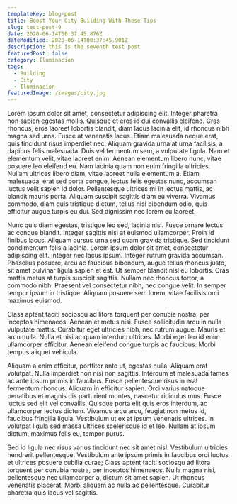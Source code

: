 ```yaml
---
templateKey: blog-post
title: Boost Your City Building With These Tips
slug: test-post-9
date: 2020-06-14T00:37:45.876Z
dateModified: 2020-06-14T00:37:45.901Z
description: this is the seventh test post
featuredPost: false
category: Iluminacion
tags:
  - Building
  - City
  - Iluminacion
featuredImage: /images/city.jpg
---
```

Lorem ipsum dolor sit amet, consectetur adipiscing elit. Integer pharetra non sapien egestas mollis. Quisque et eros id dui convallis eleifend. Cras rhoncus, eros laoreet lobortis blandit, diam lacus lacinia elit, id rhoncus nibh magna sed urna. Fusce at venenatis lacus. Etiam malesuada neque erat, quis tincidunt risus imperdiet nec. Aliquam gravida urna at urna facilisis, a dapibus felis malesuada. Duis vel fermentum sem, a vulputate ligula. Nam et elementum velit, vitae laoreet enim. Aenean elementum libero nunc, vitae posuere leo eleifend eu. Nam lacinia quam non enim fringilla ultricies. Nullam ultrices libero diam, vitae laoreet nulla elementum a. Etiam malesuada, erat sed porta congue, lectus felis egestas nunc, accumsan luctus velit sapien id dolor. Pellentesque ultrices mi in lectus mattis, ac blandit mauris porta. Aliquam suscipit sagittis diam eu viverra. Vivamus commodo, diam quis tristique dictum, tellus nisl bibendum odio, quis efficitur augue turpis eu dui. Sed dignissim nec lorem eu laoreet.

Nunc quis diam egestas, tristique leo sed, lacinia nisi. Fusce ornare lectus ac congue blandit. Integer sagittis nisi at euismod ullamcorper. Proin id finibus lacus. Aliquam cursus urna sed quam gravida tristique. Sed tincidunt condimentum felis a lacinia. Lorem ipsum dolor sit amet, consectetur adipiscing elit. Integer nec lacus ipsum. Integer rutrum gravida accumsan. Phasellus posuere, arcu ac faucibus bibendum, augue tellus rhoncus justo, sit amet pulvinar ligula sapien et est. Ut semper blandit nisl eu lobortis. Cras mattis metus at turpis suscipit sagittis. Nullam nec rhoncus tortor, a commodo nibh. Praesent vel consectetur nibh, nec congue velit. In semper tempor ipsum in tristique. Aliquam posuere sem lorem, vitae facilisis orci maximus euismod.

Class aptent taciti sociosqu ad litora torquent per conubia nostra, per inceptos himenaeos. Aenean et metus nisi. Fusce sollicitudin arcu in nulla vulputate mattis. Curabitur eget ultricies nibh, nec rutrum augue. Mauris et arcu nulla. Nulla et nisi ac quam interdum ultrices. Morbi eget leo id enim ullamcorper efficitur. Aenean eleifend congue turpis ac faucibus. Morbi tempus aliquet vehicula.

Aliquam a enim efficitur, porttitor ante ut, egestas nulla. Aliquam erat volutpat. Nulla imperdiet non nisi non sagittis. Interdum et malesuada fames ac ante ipsum primis in faucibus. Fusce pellentesque risus in erat fermentum rhoncus. Aliquam in efficitur sapien. Orci varius natoque penatibus et magnis dis parturient montes, nascetur ridiculus mus. Fusce luctus sed elit vel convallis. Quisque porta elit quis eros interdum, ac ullamcorper lectus dictum. Vivamus arcu arcu, feugiat non metus id, faucibus fringilla ligula. Vestibulum ut ex at ipsum venenatis ultrices. In volutpat ligula sed massa ultrices scelerisque id et leo. Nullam at ipsum dictum, maximus felis eu, tempor purus.

Sed id ligula nec risus varius tincidunt nec sit amet nisl. Vestibulum ultricies hendrerit pellentesque. Vestibulum ante ipsum primis in faucibus orci luctus et ultrices posuere cubilia curae; Class aptent taciti sociosqu ad litora torquent per conubia nostra, per inceptos himenaeos. Nulla magna nisi, pellentesque nec ullamcorper a, dictum sit amet sapien. Ut rhoncus venenatis placerat. Morbi aliquam ac nulla ac pellentesque. Curabitur pharetra quis lacus vel sagittis.